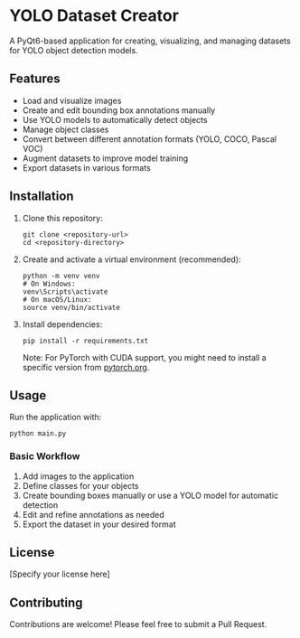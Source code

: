 # YOLO Dataset Creator

A PyQt6-based application for creating, visualizing, and managing datasets for YOLO object detection models.

## Features

- Load and visualize images
- Create and edit bounding box annotations manually
- Use YOLO models to automatically detect objects
- Manage object classes
- Convert between different annotation formats (YOLO, COCO, Pascal VOC)
- Augment datasets to improve model training
- Export datasets in various formats

## Installation

1. Clone this repository:
   ```
   git clone <repository-url>
   cd <repository-directory>
   ```

2. Create and activate a virtual environment (recommended):
   ```
   python -m venv venv
   # On Windows:
   venv\Scripts\activate
   # On macOS/Linux:
   source venv/bin/activate
   ```

3. Install dependencies:
   ```
   pip install -r requirements.txt
   ```

   Note: For PyTorch with CUDA support, you might need to install a specific version from [pytorch.org](https://pytorch.org/).

## Usage

Run the application with:

```
python main.py
```

### Basic Workflow

1. Add images to the application
2. Define classes for your objects
3. Create bounding boxes manually or use a YOLO model for automatic detection
4. Edit and refine annotations as needed
5. Export the dataset in your desired format

## License

[Specify your license here]

## Contributing

Contributions are welcome! Please feel free to submit a Pull Request.
